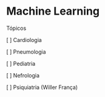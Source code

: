 # Machine Learning

Tópicos

\[  \] Cardiologia 

\[  \] Pneumologia

\[  \] Pediatria 

\[  \] Nefrologia

\[  \] Psiquiatria \(Willer França\)

